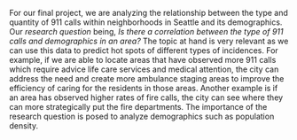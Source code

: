 For our final project, we are analyzing the relationship between the type and quantity of 911 calls within neighborhoods in Seattle and its demographics. Our *research question* being, _Is there a correlation between the type of 911 calls and demographics in an area?_ The topic at hand is very relevant as we can use this data to predict hot spots of different types of incidences. For example, if we are able to locate areas that have observed more 911 calls which require advice life care services and medical attention, the city can address the need and create more ambulance staging areas to improve the efficiency of caring for the residents in those areas. Another example is if an area has observed higher rates of fire calls, the city can see where they can more strategically put the fire departments. The importance of the research question is posed to analyze demographics such as population density. 

